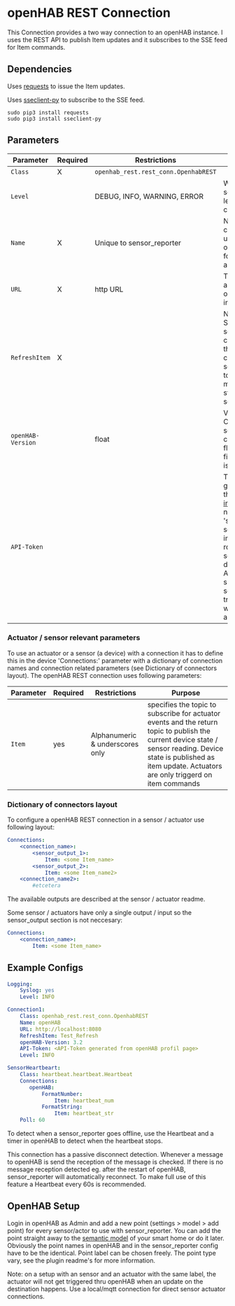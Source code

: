 # openHAB REST Connection

This Connection provides a two way connection to an openHAB instance.
I uses the REST API to publish Item updates and it subscribes to the SSE feed for Item commands.

## Dependencies

Uses [requests](https://pypi.org/project/requests/) to issue the Item updates.

Uses [sseclient-py](https://pypi.org/project/sseclient-py/) to subscribe to the SSE feed.

```
sudo pip3 install requests
sudo pip3 install sseclient-py
```

## Parameters

| Parameter         | Required | Restrictions                         | Purpose                                                                                                                                                                                                                                                                                         |
|-------------------|----------|--------------------------------------|-------------------------------------------------------------------------------------------------------------------------------------------------------------------------------------------------------------------------------------------------------------------------------------------------|
| `Class`           | X        | `openhab_rest.rest_conn.OpenhabREST` |                                                                                                                                                                                                                                                                                                 |
| `Level`           |          | DEBUG, INFO, WARNING, ERROR          | When provided, sets the logging level for the connection.                                                                                                                                                                                                                                       |
| `Name`            | X        | Unique to sensor_reporter            | Name for the connection, used in the list of Connections for Actuators and Sensors.                                                                                                                                                                                                             |
| `URL`             | X        | http URL                             | The base URL and port of the openHAB instance.                                                                                                                                                                                                                                                  |
| `RefreshItem`     | X        |                                      | Name of a Switch Item; sending an ON command to the Item will cause sensor_reporter to publish the most recent state of all the sensors.                                                                                                                                                        |
| `openHAB-Version` |          | float                                | Version of the OpenHAB server to connect to as floating point figure. Default is '2.0'.                                                                                                                                                                                                         |
| `API-Token`       |          |                                      | The API token generated on the [web interface](https://www.openhab.org/docs/configuration/apitokens.html). Only needed if 'settings > API-security > implicit user role (advanced settings)' is disabled. If no API token is specified sensor_reporter tries to connect without authentication. |

### Actuator / sensor relevant parameters

To use an actuator or a sensor (a device) with a connection it has to define this in the device 'Connections:' parameter with a dictionary of connection names and connection related parameters (see Dictionary of connectors layout).
The openHAB REST connection uses following parameters:

| Parameter | Required | Restrictions                    | Purpose                                                                                                                                                                                                                |
|-----------|----------|---------------------------------|------------------------------------------------------------------------------------------------------------------------------------------------------------------------------------------------------------------------|
| `Item`    | yes      | Alphanumeric & underscores only | specifies the topic to subscribe for actuator events and the return topic to publish the current device state / sensor reading. Device state is published as item update. Actuators are only triggerd on item commands |

### Dictionary of connectors layout
To configure a openHAB REST connection in a sensor / actuator use following layout:

```yaml
Connections:
    <connection_name>:
        <sensor_output_1>:
            Item: <some Item_name>
        <sensor_output_2>:
            Item: <some Item_name2>
    <connection_name2>:
        #etcetera
```
The available outputs are described at the sensor / actuator readme.

Some sensor / actuators have only a single output / input so the sensor_output section is not neccesary:

```yaml
Connections:
    <connection_name>:
        Item: <some Item_name>
```

## Example Configs

```yaml
Logging:
    Syslog: yes
    Level: INFO

Connection1:
    Class: openhab_rest.rest_conn.OpenhabREST
    Name: openHAB
    URL: http://localhost:8080
    RefreshItem: Test_Refresh
    openHAB-Version: 3.2
    API-Token: <API-Token generated from openHAB profil page>
    Level: INFO

SensorHeartbeart:
    Class: heartbeat.heartbeat.Heartbeat
    Connections:
       openHAB:
           FormatNumber:
               Item: heartbeat_num
           FormatString:
               Item: heartbeat_str
    Poll: 60
```

To detect when a sensor_reporter goes offline, use the Heartbeat and a timer in openHAB to detect when the heartbeat stops.

This connection has a passive disconnect detection.
Whenever a message to openHAB is send the reception of the message is checked.
If there is no message reception detected eg. after the restart of openHAB, sensor_reporter will automatically reconnect.
To make full use of this feature a Heartbeat every 60s is recommended.


## OpenHAB Setup
Login in openHAB as Admin and add a new point (settings > model > add point) for every sensor/actor to use with sensor_reporter.
You can add the point straight away to the [semantic model](https://www.openhab.org/docs/tutorial/model.html) of your smart home or do it later.
Obviously the point names in openHAB and in the sensor_reporter config have to be the identical.
Point label can be chosen freely.
The point type vary, see the plugin readme's for more information.

Note: on a setup with an sensor and an actuator with the same label, the actuator will not get triggered thru openHAB when an update on the destination happens. Use a local/mqtt connection for direct sensor actuator connections.